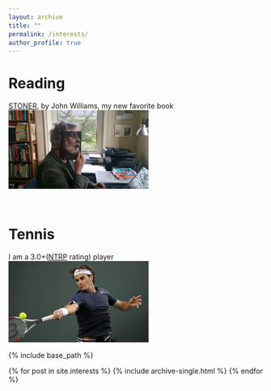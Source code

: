 ```yaml
---
layout: archive
title: ""
permalink: /interests/
author_profile: true
---
```


# Reading
  [STONER](https://book.douban.com/subject/2965032/), by John Williams, my new favorite book <br/><img src='/images/stoner41.jpg' width='55%'>

<br/>

# Tennis
  I am a 3.0+([NTRP](https://www.usta.com/en/home/coach-organize/tennis-tool-center/run-usta-programs/national/understanding-ntrp-ratings.html) rating) player <br/><img src='/images/federa.jpg' width='55%'>


{% include base_path %}

{% for post in site.interests %}
  {% include archive-single.html %}
{% endfor %}

